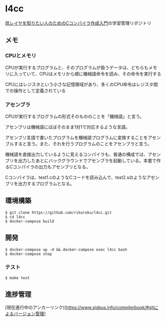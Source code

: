 # l4cc
[低レイヤを知りたい人のためのCコンパイラ作成入門](https://www.sigbus.info/compilerbook/)の学習管理リポジトリ

## メモ

### CPUとメモリ

CPUが実行するプログラムと、そのプログラムが扱うデータは、どちらもメモリに入っていて、CPUはメモリから順に機械語命令を読み、その命令を実行する

CPUにはレジスタという小さな記憶領域があり、多くのCPU命令はレジスタ間での操作として定義されている


### アセンブラ

CPUが実行するプログラムの形式そのもののことを「機械語」と言う。

アセンブリは機械語にほぼそのまま1対1で対応するような言語。

アセンブリ言語で書いたプログラムを機械語プログラムに変換することをアセンブルすると言う。また、それを行うプログラムのことをアセンブラと言う。

機械語を直接出力しているように見えるコンパイラも、普通の構成では、アセンブリを出力したあとにバックグラウンドでアセンブラを起動している。本書で作るCコンパイラの出力もアセンブリとなる。

Cコンパイラは、test1.cのようなCコードを読み込んで、test2.sのようなアセンブリを出力するプログラムとなる。

## 環境構築

```
$ git clone https://github.com/rikoroku/l4cc.git
$ cd l4cc
$ docker-compose build
```

## 開発

```
$ docker-compose up -d && docker-compose exec l4cc bash
$ docker-compose stop
```

### テスト

```
$ make test
```

## 進捗管理
[現在進行中のアンカーリンク)[https://www.sigbus.info/compilerbook/#gitによるバージョン管理]
